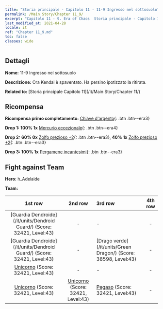 ```yaml
---
title: "Storia principale - Capitolo 11 - 11-9 Ingresso nel sottosuolo"
permalink: /Main Story/Chapter 11_9/
excerpt: "Capitolo 11 - 9. Era of Chaos  Storia principale - Capitolo 11_9. 11-9 Ingresso nel sottosuolo"
last_modified_at: 2021-04-28
locale: it
ref: "Chapter 11_9.md"
toc: false
classes: wide
---
```


## Dettagli

 **Nome:** 11-9 Ingresso nel sottosuolo

 **Descrizione:** Ora Kendal è spaventato. Ha persino ipotizzato la ritirata.

 **Related to:** [Storia principale Capitolo 11](/it/Main Story/Chapter 11/)

## Ricompensa

 **Ricompensa primo completamento:** [Chiave d'argento](/ItemsIT/con_693/){: .btn .btn--era3}

 **Drop 1:** **100% 1x** [Mercurio eccezionale](/ItemsIT/mat_35/){: .btn .btn--era4}

 **Drop 2:** **60% 0x** [Zolfo prezioso +2](/ItemsIT/mat_29/){: .btn .btn--era3}, **40% 1x** [Zolfo prezioso +2](/ItemsIT/mat_29/){: .btn .btn--era3}

 **Drop 3:** **100% 1x** [Pergamene incantesimi](/ItemsIT/con_694/){: .btn .btn--era3}


## Fight against Team
 **Hero:** h_Adelaide

 **Team:**


  | 1st row | 2nd row | 3rd row | 4th row |
  |:----:|:----:|:----|:----:|
  | [Guardia Dendroide](/it/units/Dendroid Guard/) (Score: 32421, Level:43)  | - | - | - |
  | [Guardia Dendroide](/it/units/Dendroid Guard/) (Score: 32421, Level:43)  | - | [Drago verde](/it/units/Green Dragon/) (Score: 38598, Level:43)  | - |
  | [Unicorno](/it/units/Unicorn/) (Score: 32421, Level:43)  | - | - | - |
  | [Unicorno](/it/units/Unicorn/) (Score: 32421, Level:43)  | [Unicorno](/it/units/Unicorn/) (Score: 32421, Level:43)  | [Pegaso](/it/units/Pegasus/) (Score: 32421, Level:43)  | - |


